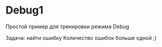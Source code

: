 # Debug1
Простой пример для тренировки режима Debug

Задача: найти ошибку
Количество ошибок больше одной ;)